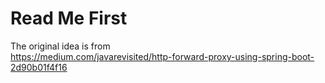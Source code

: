 # Read Me First

The original idea is from  
https://medium.com/javarevisited/http-forward-proxy-using-spring-boot-2d90b01f4f16
